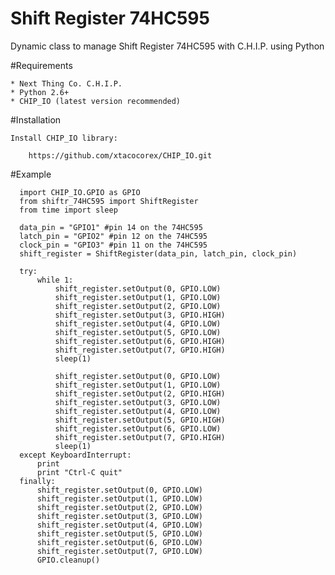 Shift Register 74HC595
=======

Dynamic class to manage Shift Register 74HC595 with C.H.I.P. using Python

#Requirements

    * Next Thing Co. C.H.I.P.
    * Python 2.6+
    * CHIP_IO (latest version recommended)

#Installation

    Install CHIP_IO library:

        https://github.com/xtacocorex/CHIP_IO.git


#Example

      import CHIP_IO.GPIO as GPIO
      from shiftr_74HC595 import ShiftRegister
      from time import sleep

      data_pin = "GPIO1" #pin 14 on the 74HC595
      latch_pin = "GPIO2" #pin 12 on the 74HC595
      clock_pin = "GPIO3" #pin 11 on the 74HC595
      shift_register = ShiftRegister(data_pin, latch_pin, clock_pin)

      try:
          while 1:
              shift_register.setOutput(0, GPIO.LOW)
              shift_register.setOutput(1, GPIO.LOW)
              shift_register.setOutput(2, GPIO.LOW)
              shift_register.setOutput(3, GPIO.HIGH)
              shift_register.setOutput(4, GPIO.LOW)
              shift_register.setOutput(5, GPIO.LOW)
              shift_register.setOutput(6, GPIO.HIGH)
              shift_register.setOutput(7, GPIO.HIGH)
              sleep(1)

              shift_register.setOutput(0, GPIO.LOW)
              shift_register.setOutput(1, GPIO.LOW)
              shift_register.setOutput(2, GPIO.HIGH)
              shift_register.setOutput(3, GPIO.LOW)
              shift_register.setOutput(4, GPIO.LOW)
              shift_register.setOutput(5, GPIO.HIGH)
              shift_register.setOutput(6, GPIO.LOW)
              shift_register.setOutput(7, GPIO.HIGH)
              sleep(1)
      except KeyboardInterrupt:
          print
          print "Ctrl-C quit"
      finally:
          shift_register.setOutput(0, GPIO.LOW)
          shift_register.setOutput(1, GPIO.LOW)
          shift_register.setOutput(2, GPIO.LOW)
          shift_register.setOutput(3, GPIO.LOW)
          shift_register.setOutput(4, GPIO.LOW)
          shift_register.setOutput(5, GPIO.LOW)
          shift_register.setOutput(6, GPIO.LOW)
          shift_register.setOutput(7, GPIO.LOW)
          GPIO.cleanup()
